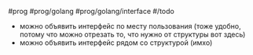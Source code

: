 #prog #prog/golang #prog/golang/interface #/todo

- можно объявить интерфейс по месту пользования (тоже удобно, потому что можно отрезать то, что нужно от структуры вот здесь)
- можно объявить интерфейс рядом со структурой (имхо)

